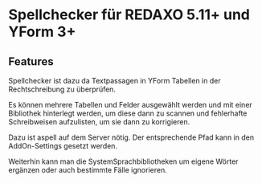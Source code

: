 Spellchecker für REDAXO 5.11+ und YForm 3+
=============

Features
--------

Spellchecker ist dazu da Textpassagen in YForm Tabellen in der Rechtschreibung zu überprüfen. 

Es können mehrere Tabellen und Felder ausgewählt werden und mit einer Bibliothek hinterlegt werden, um diese dann zu scannen und fehlerhafte Schreibweisen aufzulisten, um sie dann zu korrigieren.

Dazu ist aspell auf dem Server nötig. Der entsprechende Pfad kann in den AddOn-Settings gesetzt werden.

Weiterhin kann man die SystemSprachbibliotheken um eigene Wörter ergänzen oder auch bestimmte Fälle ignorieren.

